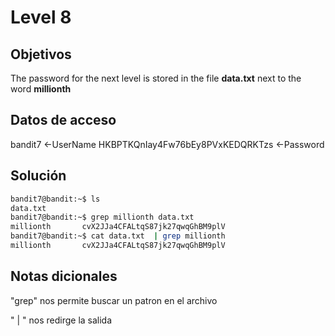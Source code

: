# Level 8

## Objetivos
The password for the next level is stored in the file **data.txt** next to the word **millionth**

## Datos de acceso 
bandit7 <-UserName
HKBPTKQnIay4Fw76bEy8PVxKEDQRKTzs <-Password

## Solución 

```bash
bandit7@bandit:~$ ls
data.txt
bandit7@bandit:~$ grep millionth data.txt
millionth       cvX2JJa4CFALtqS87jk27qwqGhBM9plV
bandit7@bandit:~$ cat data.txt  | grep millionth
millionth       cvX2JJa4CFALtqS87jk27qwqGhBM9plV

```

## Notas dicionales 

"grep" nos permite buscar un patron en el archivo 

" | " nos redirge la salida 